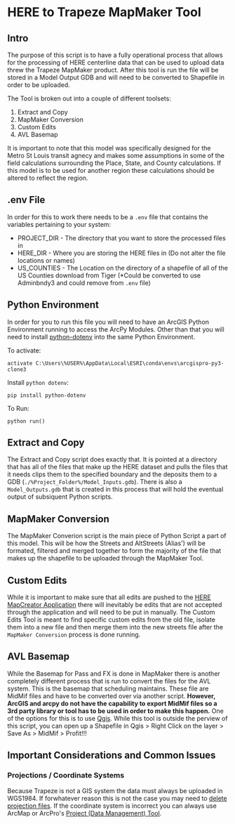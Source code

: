# HERE to Trapeze MapMaker Tool

## Intro
The purpose of this script is to have a fully operational process that allows for the processing of HERE centerline data that can be used to upload data threw the Trapeze MapMaker product. After this tool is run the file will be stored in a Model Output GDB and will need to be converted to Shapefile in order to be uploaded.

The Tool is broken out into a couple of different toolsets:
1. Extract and Copy
2. MapMaker Conversion
3. Custom Edits
4. AVL Basemap

It is important to note that this model was specifically designed for the Metro St Louis transit agnecy and makes some assumptions in some of the field calculations surrounding the Place, State, and County calculations. If this model is to be used for another region these calculations should be altered to reflect the region. 

## .env File
In order for this to work there needs to be a `.env` file that contains the variables pertaining to your system:
- PROJECT_DIR - The directory that you want to store the processed files in
- HERE_DIR - Where you are storing the HERE files in (Do not alter the file locations or names)
- US_COUNTIES - The Location on the directory of a shapefile of all of the US Counties download from Tiger (*Could be converted to use Adminbndy3 and could remove from `.env` file)

## Python Environment
In order for you to run this file you will need to have an ArcGIS Python Environment running to access the ArcPy Modules. Other than that you will need to install [python-dotenv](https://pypi.org/project/python-dotenv/) into the same Python Environment.

To activate: 

 `activate C:\Users\%USER%\AppData\Local\ESRI\conda\envs\arcgispro-py3-clone3`

Install `python dotenv`:

`pip install python-dotenv`

To Run:

 `python run()` 


## Extract and Copy
The Extract and Copy script does exactly that. It is pointed at a directory that has all of the files that make up the HERE dataset and pulls the files that it needs clips them to the specified boundary and the deposits them to a GDB (`./%Project_Folder%/Model_Inputs.gdb`). There is also a `Model_Outputs.gdb` that is created in this process that will hold the eventual output of subsiquent Python scripts.

## MapMaker Conversion
The MapMaker Converion script is the main piece of Python Script a part of this model. This will be how the Streets and AltStreets (Alias') will be formated, filtered and merged together to form the majority of the file that makes up the shapefile to be uploaded through the MapMaker Tool. 



## Custom Edits
While it is important to make sure that all edits are pushed to the [HERE MapCreator Application](https://mapcreator.here.com/) there will inevitably be edits that are not accepted through the application and will need to be put in manually. The Custom Edits Tool is meant to find specific custom edits from the old file, isolate them into a new file and then merge them into the new streets file after the `MapMaker Conversion` process is done running.

## AVL Basemap
While the Basemap for Pass and FX is done in MapMaker there is another completely different process that is run to convert the files for the AVL system. This is the basemap that scheduling maintains. These file are MidMif files and have to be converted over via another script. **However, ArcGIS and arcpy do not have the capability to export MidMif files so a 3rd party library or tool has to be used in order to make this happen.** One of the options for this is to use [Qgis](https://qgis.org/en/site/forusers/download.html). While this tool is outside the perview of this script, you can open up a Shapefile in Qgis > Right Click on the layer > Save As > MidMif > Profit!!! 

## Important Considerations and Common Issues

### Projections / Coordinate Systems

Because Trapeze is not a GIS system the data must always be uploaded in WGS1984. If forwhatever reason this is not the case you may need to [delete projection files](https://gis.stackexchange.com/questions/180551/how-to-remove-projection-in-terminal-from-shp-file-with-valid-prj-available). If the coordinate system is incorrect you can always use ArcMap or ArcPro's [Project (Data Management) Tool](https://pro.arcgis.com/en/pro-app/latest/tool-reference/data-management/project.htm).
